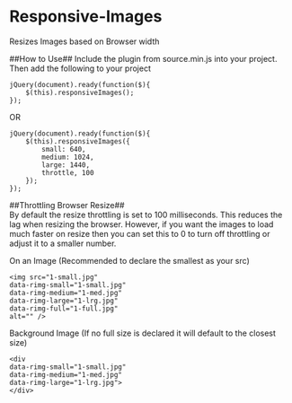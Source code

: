 # Responsive-Images
Resizes Images based on Browser width

##How to Use##
Include the plugin from source.min.js into your project.  
Then add the following to your project  
```
jQuery(document).ready(function($){
	$(this).responsiveImages();
});
```

OR 

```
jQuery(document).ready(function($){
	$(this).responsiveImages({
		small: 640,
		medium: 1024,
		large: 1440,
		throttle, 100
	});
});
```

##Throttling Browser Resize##  
By default the resize throttling is set to 100 milliseconds. This reduces the lag when resizing the browser.
However, if you want the images to load much faster on resize then you can set this to 0 to turn off throttling or adjust it to a smaller number.  

On an Image (Recommended to declare the smallest as your src)    
```  
<img src="1-small.jpg"   
data-rimg-small="1-small.jpg"   
data-rimg-medium="1-med.jpg"   
data-rimg-large="1-lrg.jpg"   
data-rimg-full="1-full.jpg"   
alt="" />
```

Background Image (If no full size is declared it will default to the closest size)    
```
<div   
data-rimg-small="1-small.jpg"   
data-rimg-medium="1-med.jpg"   
data-rimg-large="1-lrg.jpg">   
</div>
```
